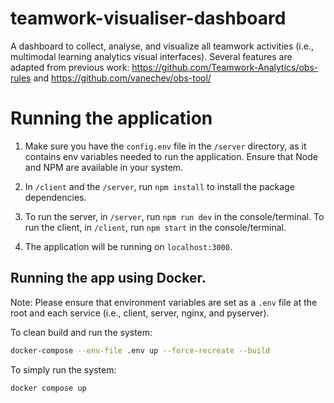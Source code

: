 # teamwork-visualiser-dashboard

A dashboard to collect, analyse, and visualize all teamwork activities (i.e., multimodal learning analytics visual interfaces). Several features are adapted from previous work: https://github.com/Teamwork-Analytics/obs-rules and https://github.com/vanechev/obs-tool/

# Running the application

1. Make sure you have the `config.env` file in the `/server` directory, as it contains env variables needed to run the application. Ensure that Node and NPM are available in your system.

2. In `/client` and the `/server`, run `npm install` to install the package dependencies.

3. To run the server, in `/server`, run `npm run dev` in the console/terminal.
   To run the client, in `/client`, run `npm start` in the console/terminal.

4. The application will be running on `localhost:3000`.

## Running the app using Docker.

Note: Please ensure that environment variables are set as a `.env` file at the root and each service (i.e., client, server, nginx, and pyserver).

To clean build and run the system:

```bash
docker-compose --env-file .env up --force-recreate --build
```

To simply run the system:

```bash
docker compose up
```
